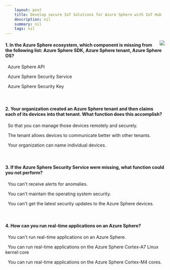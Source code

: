 ```yaml
---
    layout: post
    title: Develop secure IoT Solutions for Azure Sphere with IoT Hub 
    description: nil
    summary: nil
    tags: nil
---
```



 <a target="_blank" href="https://docs.microsoft.com/en-us/learn/modules/develop-secure-iot-solutions-azure-sphere-iot-hub/18-knowledge-check/"><i class="fas fa-external-link-alt"></i> </a>
 <img align="right" src="https://docs.microsoft.com/en-us/learn/achievements/student-evangelism/develop-secure-iot-solutions-for-azure-sphere-with-iot-hub.svg">
####  1. In the Azure Sphere ecosystem, which component is missing from the following list: Azure Sphere SDK, Azure Sphere tenant, Azure Sphere OS?


<i class='far fa-square'></i> &nbsp;&nbsp;Azure Sphere API

<i class='fas fa-check-square' style='color: Dodgerblue;'></i> &nbsp;&nbsp;Azure Sphere Security Service

<i class='far fa-square'></i> &nbsp;&nbsp;Azure Sphere Security Key
<br />
<br />
<br />

####  2. Your organization created an Azure Sphere tenant and then claims each of its devices into that tenant. What function does this accomplish?


<i class='fas fa-check-square' style='color: Dodgerblue;'></i> &nbsp;&nbsp;So that you can manage those devices remotely and securely.

<i class='far fa-square'></i> &nbsp;&nbsp;The tenant allows devices to communicate better with other tenants.

<i class='far fa-square'></i> &nbsp;&nbsp;Your organization can name individual devices.
<br />
<br />
<br />

####  3. If the Azure Sphere Security Service were missing, what function could you not perform?


<i class='far fa-square'></i> &nbsp;&nbsp;You can't receive alerts for anomalies.

<i class='far fa-square'></i> &nbsp;&nbsp;You can't maintain the operating system security.

<i class='fas fa-check-square' style='color: Dodgerblue;'></i> &nbsp;&nbsp;You can't get the latest security updates to the Azure Sphere devices.
<br />
<br />
<br />

####  4. How can you run real-time applications on an Azure Sphere?


<i class='far fa-square'></i> &nbsp;&nbsp;You can't run real-time applications on an Azure Sphere.

<i class='far fa-square'></i> &nbsp;&nbsp;You can run real-time applications on the Azure Sphere Cortex-A7 Linux kernel core

<i class='fas fa-check-square' style='color: Dodgerblue;'></i> &nbsp;&nbsp;You can run real-time applications on the Azure Sphere Cortex-M4 cores.
<br />
<br />
<br />
